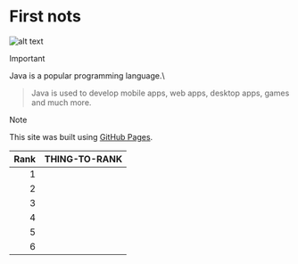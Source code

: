 # First nots
![alt text](https://www.aleqt.com/sites/default/files/styles/scale_660/public/a/785575_286435.jpg?itok=l73DrsBq)

> [!IMPORTANT]
> Java is a popular programming language.\

> Java is used to develop mobile apps, web apps, desktop apps, games and much more.

> [!NOTE]
> This site was built using [GitHub Pages](https://pages.github.com/).

| Rank | THING-TO-RANK |
|-----:|---------------|
|     1|               |
|     2|               |
|     3|               |
|     4|               | 
|     5|               |
|     6|               |